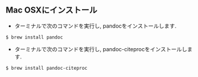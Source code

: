 
## Mac OSXにインストール

- ターミナルで次のコマンドを実行し, pandocをインストールします.

```
$ brew install pandoc
```

- ターミナルで次のコマンドを実行し, pandoc-citeprocをインストールします.

```
$ brew install pandoc-citeproc
```